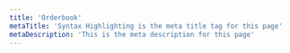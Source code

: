 ```yaml
---
title: 'Orderbook'
metaTitle: 'Syntax Highlighting is the meta title tag for this page'
metaDescription: 'This is the meta description for this page'
---
```

